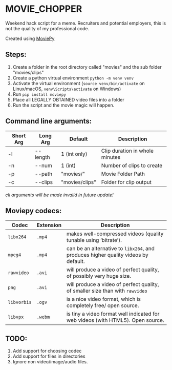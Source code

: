 # MOVIE_CHOPPER

Weekend hack script for a meme. Recruiters and potential employers, this is not the quality of my professional code.

Created using [MoviePy](https://zulko.github.io/moviepy/index.html)

## Steps:
1. Create a folder in the root directory called "movies" and the sub folder "movies/clips"
2. Create a python virtual environment `python -m venv venv`
3. Activate the virtual environment (`source venv/bin/activate` on Linux/macOS, `venv\Scripts\activate` on Windows)
3. Run `pip install moviepy`
4. Place all LEGALLY OBTAINED video files into a folder
5. Run the script and the movie magic will happen.


## Command line arguments:
| Short Arg  | Long Arg | Default | Description |
| ------------- | ------------- | ------------- | ------------- |
| -l  | --length  | 1 (int only) | Clip duration in whole minutes |
| -n  | --num | 1 (int) | Number of clips to create |
| -p  | --path | "movies/" | Movie Folder Path |
| -c  | --clips | "movies/clips" | Folder for clip output |
_cli arguments will be made invalid in future update!_

## Moviepy codecs:
| Codec  | Extension | Description |
| ------------- | ------------- | ------------- |
| `libx264`  | `.mp4`  | makes well-compressed videos (quality tunable using ‘bitrate’).  |
| `mpeg4`  | `.mp4` | can be an alternative to `libx264`, and produces higher quality videos by default. | 
| `rawvideo`  | `.avi` | will produce a video of perfect quality, of possibly very huge size. |
| `png`  | `.avi` | will produce a video of perfect quality, of smaller size than with `rawvideo` |
| `libvorbis`  | `.ogv` | is a nice video format, which is completely free/ open source. |
| `libvpx`  | `.webm` | is tiny a video format well indicated for web videos (with HTML5). Open source. |

## TODO:
1. Add support for choosing codec
2. Add support for files in directories
3. Ignore non video/image/audio files.

